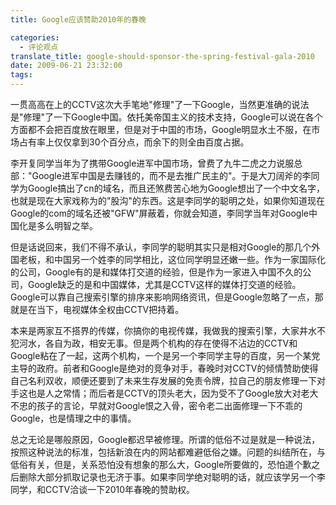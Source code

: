 ```yaml
---
title: Google应该赞助2010年的春晚

categories:
  - 评论观点
translate_title: google-should-sponsor-the-spring-festival-gala-2010
date: 2009-06-21 23:32:00
tags:
---
```


一贯高高在上的CCTV这次大手笔地"修理"了一下Google，当然更准确的说法是"修理"了一下Google中国。依托美帝国主义的技术支持，Google可以说在各个方面都不会把百度放在眼里，但是对于中国的市场，Google明显水土不服，在市场占有率上仅仅拿到30个百分点，而余下的则全由百度占据。

李开复同学当年为了携带Google进军中国市场，曾费了九牛二虎之力说服总部："Google进军中国是去赚钱的，而不是去推广民主的"。于是大刀阔斧的李同学为Google搞出了cn的域名，而且还煞费苦心地为Google想出了一个中文名字，也就是现在大家戏称为的"股沟"的东西。这是李同学的聪明之处，如果你知道现在Google的com的域名还被"GFW"屏蔽着，你就会知道，李同学当年对Google中国化是多么明智之举。

但是话说回来，我们不得不承认，李同学的聪明其实只是相对Google的那几个外国老板，和中国另一个姓李的同学相比，这位同学明显还嫩一些。作为一家国际化的公司，Google有的是和媒体打交道的经验，但是作为一家进入中国不久的公司，Google缺乏的是和中国媒体，尤其是CCTV这样的媒体打交道的经验。Google可以靠自己搜索引擎的排序来影响网络资讯，但是Google忽略了一点，那就是在当下，电视媒体全权由CCTV把持着。

本来是两家互不搭界的传媒，你搞你的电视传媒，我做我的搜索引擎，大家井水不犯河水，各自为政，相安无事。但是两个机构的存在使得不沾边的CCTV和Google粘在了一起，这两个机构，一个是另一个李同学主导的百度，另一个某党主导的政府。前者和Google是绝对的竞争对手，春晚时对CCTV的倾情赞助使得自己名利双收，顺便还要到了未来生存发展的免责令牌，拉自己的朋友修理一下对手这也是人之常情；而后者是CCTV的顶头老大，因为受不了Google放大对老大不忠的孩子的言论，早就对Google恨之入骨，密令老二出面修理一下不乖的Google，也是情理之中的事情。

总之无论是哪般原因，Google都迟早被修理。所谓的低俗不过是就是一种说法，按照这种说法的标准，包括新浪在内的网站都难避低俗之嫌。问题的纠结所在，与低俗有关，但是，关系恐怕没有想象的那么大，Google所要做的，恐怕道个歉之后删除大部分抓取记录也无济于事。如果李同学绝对聪明的话，就应该学另一个李同学，和CCTV洽谈一下2010年春晚的赞助权。